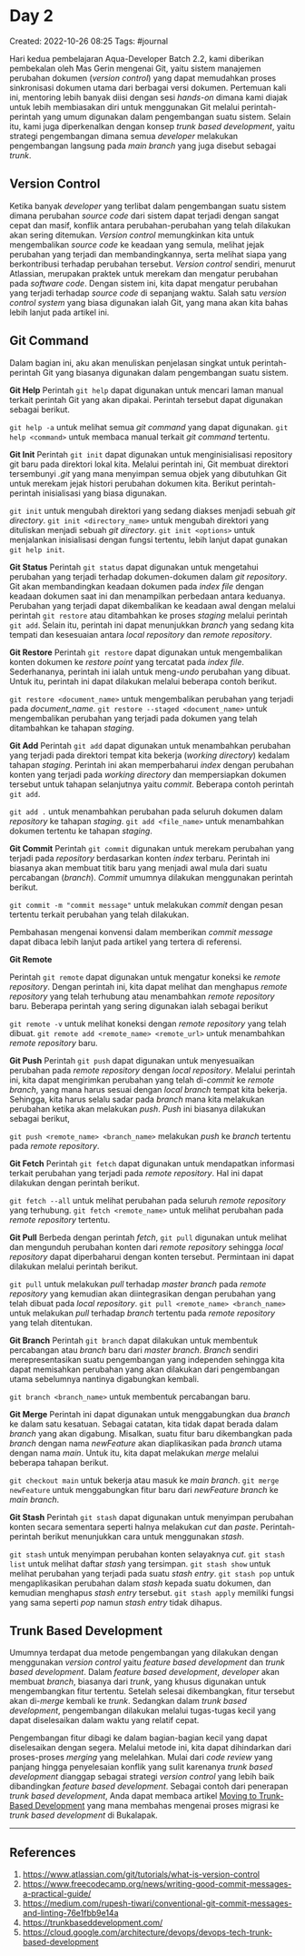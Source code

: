 # Day 2

Created: 2022-10-26 08:25
Tags: #journal 

Hari kedua pembelajaran Aqua-Developer Batch 2.2, kami diberikan pembekalan oleh Mas Gerin mengenai Git, yaitu sistem manajemen perubahan dokumen (*version control*) yang dapat memudahkan proses sinkronisasi dokumen utama dari berbagai versi dokumen. Pertemuan kali ini, mentoring lebih banyak diisi dengan sesi *hands-on* dimana kami diajak untuk lebih membiasakan diri untuk menggunakan Git melalui perintah-perintah yang umum digunakan dalam pengembangan suatu sistem. Selain itu, kami juga diperkenalkan dengan konsep *trunk based development*, yaitu strategi pengembangan dimana semua *developer* melakukan pengembangan langsung pada *main branch* yang juga disebut sebagai *trunk*.

## Version Control
Ketika banyak *developer* yang terlibat dalam pengembangan suatu sistem dimana perubahan *source code* dari sistem dapat terjadi dengan sangat cepat dan masif, konflik antara perubahan-perubahan yang telah dilakukan akan sering ditemukan. *Version control* memungkinkan kita untuk mengembalikan *source code* ke keadaan yang semula, melihat jejak perubahan yang terjadi dan membandingkannya, serta melihat siapa yang berkontribusi terhadap perubahan tersebut. *Version control* sendiri, menurut Atlassian, merupakan praktek untuk merekam dan mengatur perubahan pada *software code*. Dengan sistem ini, kita dapat mengatur perubahan yang terjadi terhadap *source code* di sepanjang waktu. Salah satu *version control system* yang biasa digunakan ialah Git, yang mana akan kita bahas lebih lanjut pada artikel ini.

## Git Command
Dalam bagian ini, aku akan menuliskan penjelasan singkat untuk perintah-perintah Git yang biasanya digunakan dalam pengembangan suatu sistem. 

**Git Help**
Perintah `git help` dapat digunakan untuk mencari laman manual terkait perintah Git yang akan dipakai. Perintah tersebut dapat digunakan sebagai berikut.

`git help -a` untuk melihat semua *git command* yang dapat digunakan.
`git help <command>` untuk membaca manual terkait *git command* tertentu.

**Git Init**
Perintah `git init` dapat digunakan untuk menginisialisasi repository git baru pada direktori lokal kita. Melalui perintah ini, Git membuat direktori tersembunyi *.git* yang mana menyimpan semua objek yang dibutuhkan Git untuk merekam jejak histori perubahan dokumen kita. Berikut perintah-perintah inisialisasi yang biasa digunakan.

`git init` untuk mengubah direktori yang sedang diakses menjadi sebuah *git directory*. 
`git init <directory_name>` untuk mengubah direktori yang dituliskan menjadi sebuah *git directory*.
`git init <options>` untuk menjalankan inisialisasi dengan fungsi tertentu, lebih lanjut dapat gunakan `git help init`.

**Git Status**
Perintah `git status` dapat digunakan untuk mengetahui perubahan yang terjadi terhadap dokumen-dokumen dalam *git repository*. Git akan membandingkan keadaan dokumen pada *index file* dengan keadaan dokumen saat ini dan menampilkan perbedaan antara keduanya. Perubahan yang terjadi dapat dikembalikan ke keadaan awal dengan melalui perintah `git restore`  atau ditambahkan ke proses *staging* melalui perintah `git add`. Selain itu, perintah ini dapat menunjukkan *branch* yang sedang kita tempati dan kesesuaian antara *local repository* dan *remote repository*.

**Git Restore**
Perintah `git restore` dapat digunakan untuk mengembalikan konten dokumen ke *restore point* yang tercatat pada *index file*. Sederhananya, perintah ini ialah untuk meng-*undo* perubahan yang dibuat. Untuk itu, perintah ini dapat dilakukan melalui beberapa contoh berikut.

`git restore <document_name>` untuk mengembalikan perubahan yang terjadi pada *document_name*.
`git restore --staged <document_name>` untuk mengembalikan perubahan yang terjadi pada dokumen yang telah ditambahkan ke tahapan *staging*.

**Git Add**
Perintah `git add` dapat digunakan untuk menambahkan perubahan yang terjadi pada direktori tempat kita bekerja (*working directory*) kedalam tahapan *staging*. Perintah ini akan memperbaharui *index* dengan perubahan konten yang terjadi pada *working directory* dan mempersiapkan dokumen tersebut untuk tahapan selanjutnya yaitu *commit*. Beberapa contoh perintah `git add`.

`git add .` untuk menambahkan perubahan pada seluruh dokumen dalam *repository* ke tahapan *staging*.
`git add <file_name>` untuk menambahkan dokumen tertentu ke tahapan *staging*.

**Git Commit**
Perintah `git commit` digunakan untuk merekam perubahan yang terjadi pada *repository* berdasarkan konten *index* terbaru. Perintah ini biasanya akan membuat titik baru yang menjadi awal mula dari suatu percabangan (*branch*). *Commit* umumnya dilakukan menggunakan perintah berikut.

`git commit -m "commit message"` untuk melakukan *commit* dengan pesan tertentu terkait perubahan yang telah dilakukan.

Pembahasan mengenai konvensi dalam memberikan *commit message* dapat dibaca lebih lanjut pada artikel yang tertera di referensi.

**Git Remote**

Perintah `git remote` dapat digunakan untuk mengatur koneksi ke *remote repository*. Dengan perintah ini, kita dapat melihat dan menghapus *remote repository* yang telah terhubung atau menambahkan *remote repository* baru. Beberapa perintah yang sering digunakan ialah sebagai berikut

`git remote -v` untuk melihat koneksi dengan *remote repository* yang telah dibuat.
`git remote add <remote_name> <remote_url>` untuk menambahkan *remote repository* baru.

**Git Push**
Perintah `git push` dapat digunakan untuk menyesuaikan perubahan pada *remote repository* dengan *local repository*. Melalui perintah ini, kita dapat mengirimkan perubahan yang telah di-*commit* ke *remote branch*, yang mana harus sesuai dengan *local branch* tempat kita bekerja. Sehingga, kita harus selalu sadar pada *branch* mana kita melakukan perubahan ketika akan melakukan *push*. *Push* ini biasanya dilakukan sebagai berikut,

`git push <remote_name> <branch_name>` melakukan *push* ke *branch* tertentu pada *remote repository*.

**Git Fetch**
Perintah `git fetch` dapat digunakan untuk mendapatkan informasi terkait perubahan yang terjadi pada *remote repository*. Hal ini dapat dilakukan dengan perintah berikut.

`git fetch --all` untuk melihat perubahan pada seluruh *remote repository* yang terhubung.
`git fetch <remote_name>` untuk melihat perubahan pada *remote repository* tertentu.

**Git Pull**
Berbeda dengan perintah *fetch*, `git pull` digunakan untuk melihat dan mengunduh perubahan konten dari *remote repository* sehingga *local repository* dapat diperbaharui dengan konten tersebut. Permintaan ini dapat dilakukan melalui perintah berikut.

`git pull` untuk melakukan *pull* terhadap *master branch* pada *remote repository* yang kemudian akan diintegrasikan dengan perubahan yang telah dibuat pada *local repository*.
`git pull <remote_name> <branch_name>` untuk melakukan *pull* terhadap *branch* tertentu pada *remote repository* yang telah ditentukan.

**Git Branch**
Perintah `git branch` dapat dilakukan untuk membentuk percabangan atau *branch* baru dari *master branch*. *Branch* sendiri merepresentasikan suatu pengembangan yang independen sehingga kita dapat memisahkan perubahan yang akan dilakukan dari pengembangan utama sebelumnya nantinya digabungkan kembali.

`git branch <branch_name>` untuk membentuk percabangan baru.

**Git Merge**
Perintah ini dapat digunakan untuk menggabungkan dua *branch* ke dalam satu kesatuan. Sebagai catatan, kita tidak dapat berada dalam *branch* yang akan digabung. Misalkan, suatu fitur baru dikembangkan pada *branch* dengan nama *newFeature* akan diaplikasikan pada *branch* utama dengan nama *main*. Untuk itu, kita dapat melakukan *merge* melalui beberapa tahapan berikut.

`git checkout main` untuk bekerja atau masuk ke *main branch*.
`git merge newFeature` untuk menggabungkan fitur baru dari *newFeature branch* ke *main branch*.

**Git Stash**
Perintah `git stash` dapat digunakan untuk menyimpan perubahan konten secara sementara seperti halnya melakukan *cut* dan *paste*. Perintah-perintah berikut menunjukkan cara untuk menggunakan *stash*.

`git stash` untuk menyimpan perubahan konten selayaknya *cut*.
`git stash list` untuk melihat daftar *stash* yang tersimpan.
`git stash show` untuk melihat perubahan yang terjadi pada suatu *stash entry*.
`git stash pop` untuk mengaplikasikan perubahan dalam *stash* kepada suatu dokumen, dan kemudian menghapus *stash entry* tersebut.
`git stash apply` memiliki fungsi yang sama seperti *pop* namun *stash entry* tidak dihapus.

## Trunk Based Development
Umumnya terdapat dua metode pengembangan yang dilakukan dengan menggunakan *version control* yaitu *feature based development* dan *trunk based development*. Dalam *feature based development*, *developer* akan membuat *branch*, biasanya dari *trunk*, yang khusus digunakan untuk mengembangkan fitur tertentu. Setelah selesai dikembangkan, fitur tersebut akan di-*merge* kembali ke *trunk*. Sedangkan dalam *trunk based development*, pengembangan dilakukan melalui tugas-tugas kecil yang dapat diselesaikan dalam waktu yang relatif cepat.

Pengembangan fitur dibagi ke dalam bagian-bagian kecil yang dapat diselesaikan dengan segera. Melalui metode ini, kita dapat dihindarkan dari proses-proses *merging* yang melelahkan. Mulai dari *code review* yang panjang hingga penyelesaian konflik yang sulit karenanya *trunk based development* dianggap sebagai strategi *version control* yang lebih baik dibandingkan *feature based development*. Sebagai contoh dari penerapan *trunk based development*, Anda dapat membaca artikel [Moving to Trunk-Based Development](https://medium.com/inside-bukalapak/moving-to-trunk-based-development-6efa394c681c) yang mana membahas mengenai proses migrasi ke *trunk based development* di Bukalapak.


---
## References
1. https://www.atlassian.com/git/tutorials/what-is-version-control
2. https://www.freecodecamp.org/news/writing-good-commit-messages-a-practical-guide/
3. https://medium.com/rupesh-tiwari/conventional-git-commit-messages-and-linting-76e1fbb9e14a
4. https://trunkbaseddevelopment.com/
5. https://cloud.google.com/architecture/devops/devops-tech-trunk-based-development